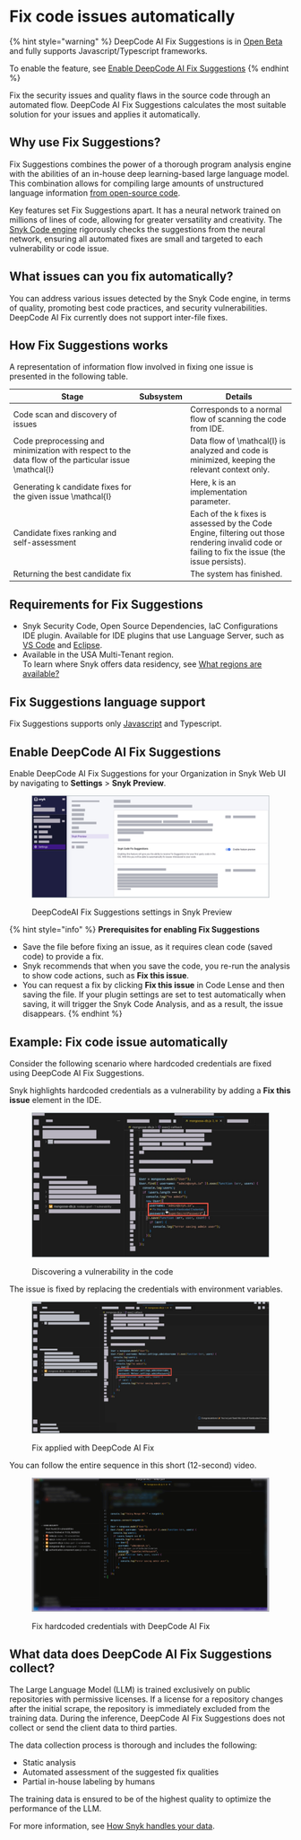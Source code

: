 # Fix code issues automatically

{% hint style="warning" %}
DeepCode AI Fix Suggestions is in [Open Beta](../../../more-info/snyk-feature-release-process.md) and fully supports Javascript/Typescript frameworks.

To enable the feature, see [Enable DeepCode AI Fix Suggestions](fix-code-issues-automatically-with-deepcode-ai-fix-suggestions.md#enable-deepcode-ai-fix-suggestions)
{% endhint %}

Fix the security issues and quality flaws in the source code through an automated flow. DeepCode AI Fix Suggestions calculates the most suitable solution for your issues and applies it automatically.

## Why use Fix Suggestions?

Fix Suggestions combines the power of a thorough program analysis engine with the abilities of an in-house deep learning-based large language model. This combination allows for compiling large amounts of unstructured language information [from open-source code](fix-code-issues-automatically-with-deepcode-ai-fix-suggestions.md#what-data-does-deepcode-ai-fix-suggestions-collect).

Key features set Fix Suggestions apart. It has a neural network trained on millions of lines of code, allowing for greater versatility and creativity. The [Snyk Code engine](../snyk-code-local-engine.md) rigorously checks the suggestions from the neural network, ensuring all automated fixes are small and targeted to each vulnerability or code issue.

## What issues can you fix automatically?

You can address various issues detected by the Snyk Code engine, in terms of quality, promoting best code practices, and security vulnerabilities. DeepCode AI Fix currently does not support inter-file fixes.&#x20;

## How Fix Suggestions works

A representation of information flow involved in fixing one issue is presented in the following table.

<table><thead><tr><th width="211">Stage</th><th data-type="select">Subsystem</th><th>Details</th></tr></thead><tbody><tr><td>Code scan and   discovery of issues</td><td></td><td>Corresponds to a normal flow of scanning the code from IDE.</td></tr><tr><td>Code preprocessing and minimization with respect to the data flow of the particular issue <span class="math">\mathcal{I}</span></td><td></td><td>Data flow of <span class="math">\mathcal{I}</span> is analyzed and code is minimized, keeping the relevant context only.</td></tr><tr><td>Generating <span class="math">k</span> candidate fixes for the given issue <span class="math">\mathcal{I}</span></td><td></td><td>Here, <span class="math">k</span> is an implementation parameter.</td></tr><tr><td>Candidate fixes ranking and self-assessment</td><td></td><td>Each of the <span class="math"> k</span> fixes is assessed by the Code Engine, filtering out those rendering invalid code or failing to fix the issue (the issue persists).</td></tr><tr><td>Returning the best candidate fix </td><td></td><td>The system has finished.</td></tr></tbody></table>

## Requirements for Fix Suggestions

* Snyk Security Code, Open Source Dependencies, IaC Configurations IDE plugin. Available for IDE plugins that use Language Server, such as [VS Code](https://marketplace.visualstudio.com/items?itemName=snyk-security.snyk-vulnerability-scanner-preview) and [Eclipse](https://marketplace.eclipse.org/content/snyk-security-code%E2%80%8B-open-source%E2%80%8B-iac-configurations).
* Available in the USA Multi-Tenant region. \
  To learn where Snyk offers data residency, see [What regions are available?](../../../more-info/data-residency-at-snyk.md#what-regions-are-available)

## Fix Suggestions language support

Fix Suggestions supports only [Javascript](broken-reference) and Typescript.

## Enable DeepCode AI Fix Suggestions

Enable DeepCode AI Fix Suggestions for your Organization in Snyk Web UI by navigating to **Settings** > **Snyk Preview**.

<figure><img src="../../../.gitbook/assets/enable_fix_suggestions_snyk_preview.png" alt="DeepCodeAI Fix Suggestions settings in Snyk Preview"><figcaption><p>DeepCodeAI Fix Suggestions settings in Snyk Preview</p></figcaption></figure>

{% hint style="info" %}
**Prerequisites for enabling Fix Suggestions**

* Save the file before fixing an issue, as it requires clean code (saved code) to provide a fix.
* Snyk recommends that when you save the code, you re-run the analysis to show code actions, such as **Fix this issue**.
* You can request a fix by clicking **Fix this issue** in Code Lense and then saving the file. If your plugin settings are set to test automatically when saving, it will trigger the Snyk Code Analysis, and as a result, the issue disappears.
{% endhint %}

## Example: Fix code issue automatically

Consider the following scenario where hardcoded credentials are fixed using DeepCode AI Fix Suggestions.

Snyk highlights hardcoded credentials as a vulnerability by adding a **Fix this issue** element in the IDE.

<figure><img src="../../../.gitbook/assets/fix_suggestions_discovery (1).png" alt="Discovering a vulnerability in the code"><figcaption><p>Discovering a vulnerability in the code</p></figcaption></figure>

The issue is fixed by replacing the credentials with environment variables.

<figure><img src="../../../.gitbook/assets/fix_suggestions_fix_applied (1).png" alt="Fix applied with DeepCode AI Fix "><figcaption><p>Fix applied with DeepCode AI Fix </p></figcaption></figure>

You can follow the entire sequence in this short (12-second) video.

<figure><img src="../../../.gitbook/assets/fix_hardcoded_secret.gif" alt="Fix hardcoded credentials with DeepCode AI Fix"><figcaption><p>Fix hardcoded credentials with DeepCode AI Fix</p></figcaption></figure>

## What data does DeepCode AI Fix Suggestions collect?

The Large Language Model (LLM) is trained exclusively on public repositories with permissive licenses. If a license for a repository changes after the initial scrape, the repository is immediately excluded from the training data. During the inference, DeepCode AI Fix Suggestions does not collect or send the client data to third parties.

The data collection process is thorough and includes the following:

* Static analysis
* Automated assessment of the suggested fix qualities
* Partial in-house labeling by humans

The training data is ensured to be of the highest quality to optimize the performance of the LLM.

For more information, see [How Snyk handles your data](../../../more-info/how-snyk-handles-your-data.md).
